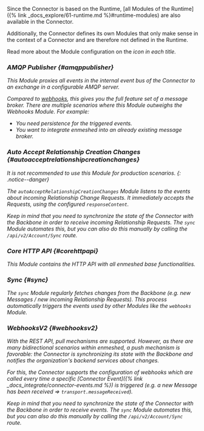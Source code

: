 Since the Connector is based on the Runtime, [all Modules of the Runtime]({% link _docs_explore/61-runtime.md %}#runtime-modules) are also available in the Connector.

Additionally, the Connector defines its own Modules that only make sense in the context of a Connector and are therefore not defined in the Runtime.

Read more about the Module configuration on the <i class="fas fa-fw fa-cog"/> icon in each title.

### AMQP Publisher <a href="{% link _docs_operate/configuration.md %}#amqppublisher"><i class="fas fa-fw fa-cog"/></a> {#amqppublisher}

This Module proxies all events in the internal event bus of the Connector to an exchange in a configurable AMQP server.

Compared to [webhooks](#webhooksv2), this gives you the full feature set of a message broker. There are multiple scenarios where this Module outweighs the Webhooks Module. For example:

- You need persistence for the triggered events.
- You want to integrate enmeshed into an already existing message broker.

### Auto Accept Relationship Creation Changes <a href="{% link _docs_operate/configuration.md %}#autoacceptrelationshipcreationchanges"><i class="fas fa-fw fa-cog"/></a> {#autoacceptrelationshipcreationchanges}

It is not recommended to use this Module for production scenarios.
{: .notice--danger}

The `autoAcceptRelationshipCreationChanges` Module listens to the events about incoming Relationship Change Requests. It immediately accepts the Requests, using the configured `responseContent`.

Keep in mind that you need to synchronize the state of the Connector with the Backbone in order to receive incoming Relationship Requests. The `sync` Module automates this, but you can also do this manually by calling the `/api/v2/Account/Sync` route.

### Core HTTP API <a href="{% link _docs_operate/configuration.md %}#corehttpapi"><i class="fas fa-fw fa-cog"/></a> {#corehttpapi}

This Module contains the HTTP API with all enmeshed base functionalities.

### Sync <a href="{% link _docs_operate/configuration.md %}#sync"><i class="fas fa-fw fa-cog"/></a> {#sync}

The `sync` Module regularly fetches changes from the Backbone (e.g. new Messages / new incoming Relationship Requests). This process automatically triggers the events used by other Modules like the `webhooks` Module.

### WebhooksV2 <a href="{% link _docs_operate/configuration.md %}#webhooksv2"><i class="fas fa-fw fa-cog"/></a> {#webhooksv2}

With the REST API, pull mechanisms are supported. However, as there are many bidirectional scenarios within enmeshed, a push mechanism is favorable: the Connector is synchronizing its state with the Backbone and notifies the organization's backend services about changes.

For this, the Connector supports the configuration of webhooks which are called every time a specific [Connector Event]({% link _docs_integrate/connector-events.md %}) is triggered (e.g. a new Message has been received => `transport.messageReceived`).

Keep in mind that you need to synchronize the state of the Connector with the Backbone in order to receive events. The `sync` Module automates this, but you can also do this manually by calling the `/api/v2/Account/Sync` route.
